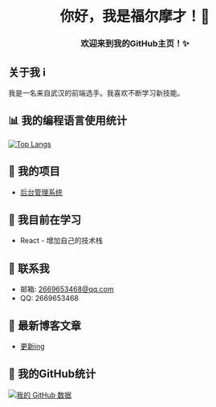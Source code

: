 <!-- 头部欢迎信息 -->
<h1 align="center">你好，我是福尔摩才！👋</h1>
<h3 align="center">欢迎来到我的GitHub主页！✨</h3>

<!-- 个人信息 -->
## 关于我 ℹ️

我是一名来自武汉的前端选手。我喜欢不断学习新技能。

<!-- 语言统计 -->
## 📊 我的编程语言使用统计

[![Top Langs](https://github-readme-stats.vercel.app/api/top-langs/?username=fuermocai&layout=compact&theme=vue-dark)](https://github.com/anuraghazra/github-readme-stats)

<!-- 项目 -->
## 🔭 我的项目

- [后台管理系统](https://github.com/fuermocai/Vue3-bigevent-admin.git)

<!-- 学习 -->
## 🌱 我目前在学习

- React - 增加自己的技术栈

<!-- 联系方式 -->
## 💬 联系我

- 邮箱: 2669653468@qq.com
- QQ: 2669653468

<!-- 博客文章 -->
## 📝 最新博客文章

- [更新ing](https://blog.csdn.net/weixin_50361560?spm=1000.2115.3001.5343)


<!-- 统计卡片 -->
## 🚀 我的GitHub统计

[![我的 GitHub 数据](https://github-readme-stats.vercel.app/api?username=fuermocai&show_icons=true&theme=vue-dark)](https://github.com/anuraghazra/github-readme-stats)


